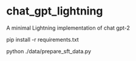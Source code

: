 # chat_gpt_lightning
A minimal Lightning implementation of chat gpt-2

pip install -r requirements.txt

python ./data/prepare_sft_data.py

